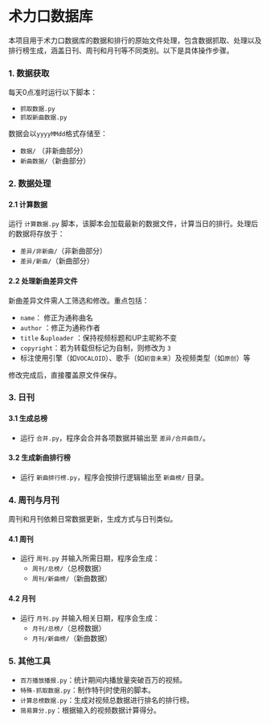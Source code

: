 # 术力口数据库

本项目用于术力口数据库的数据和排行的原始文件处理，包含数据抓取、处理以及排行榜生成，涵盖日刊、周刊和月刊等不同类别。以下是具体操作步骤。

### 1. 数据获取

每天0点准时运行以下脚本：
- `抓取数据.py`
- `抓取新曲数据.py`

数据会以`yyyyMMdd`格式存储至：
- `数据/` （非新曲部分）
- `新曲数据/`（新曲部分）

### 2. 数据处理

#### 2.1 计算数据
运行 `计算数据.py` 脚本，该脚本会加载最新的数据文件，计算当日的排行。处理后的数据将存放于：

- `差异/非新曲/`（非新曲部分）
- `差异/新曲/`（新曲部分）

#### 2.2 处理新曲差异文件
新曲差异文件需人工筛选和修改。重点包括：
- `name`： 修正为通称曲名
- `author` ：修正为通称作者
- `title` &`uploader` ：保持视频标题和UP主昵称不变
- `copyright`：若为转载但标记为自制，则修改为 `3`
- 标注使用引擎（如`VOCALOID`）、歌手（如`初音未来`）及视频类型（如`原创`）等

修改完成后，直接覆盖原文件保存。

### 3. 日刊

#### 3.1 生成总榜
- 运行 `合并.py`，程序会合并各项数据并输出至 `差异/合并曲目/`。

#### 3.2 生成新曲排行榜
- 运行 `新曲排行榜.py`，程序会按排行逻辑输出至 `新曲榜/` 目录。

### 4. 周刊与月刊

周刊和月刊依赖日常数据更新，生成方式与日刊类似。

#### 4.1 周刊
- 运行 `周刊.py` 并输入所需日期，程序会生成：
  - `周刊/总榜/`（总榜数据）
  - `周刊/新曲榜/`（新曲数据）

#### 4.2 月刊
- 运行 `月刊.py` 并输入相关日期，程序会生成：
  - `月刊/总榜/`（总榜数据）
  - `月刊/新曲榜/`（新曲数据）

### 5. 其他工具

- `百万播放播报.py`：统计期间内播放量突破百万的视频。
- `特殊-抓取数据.py`：制作特刊时使用的脚本。
- `计算总榜数据.py`：生成对视频总数据进行排名的排行榜。
- `简易算分.py`：根据输入的视频数据计算得分。
